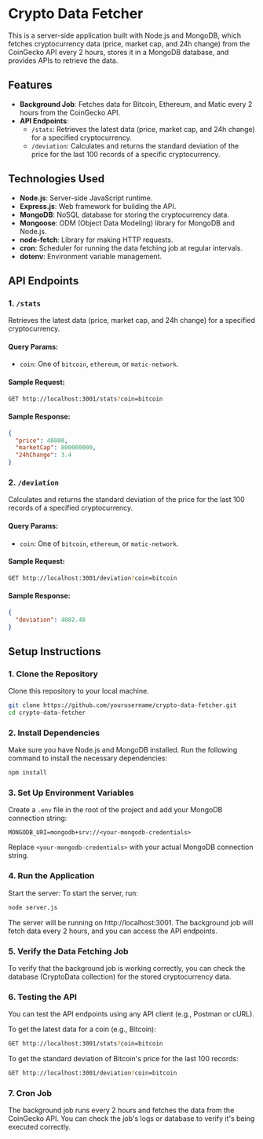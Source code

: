 # Crypto Data Fetcher

This is a server-side application built with Node.js and MongoDB, which fetches cryptocurrency data (price, market cap, and 24h change) from the CoinGecko API every 2 hours, stores it in a MongoDB database, and provides APIs to retrieve the data.

## Features

- **Background Job**: Fetches data for Bitcoin, Ethereum, and Matic every 2 hours from the CoinGecko API.
- **API Endpoints**:
  - `/stats`: Retrieves the latest data (price, market cap, and 24h change) for a specified cryptocurrency.
  - `/deviation`: Calculates and returns the standard deviation of the price for the last 100 records of a specific cryptocurrency.

## Technologies Used

- **Node.js**: Server-side JavaScript runtime.
- **Express.js**: Web framework for building the API.
- **MongoDB**: NoSQL database for storing the cryptocurrency data.
- **Mongoose**: ODM (Object Data Modeling) library for MongoDB and Node.js.
- **node-fetch**: Library for making HTTP requests.
- **cron**: Scheduler for running the data fetching job at regular intervals.
- **dotenv**: Environment variable management.

## API Endpoints

### 1. `/stats`
Retrieves the latest data (price, market cap, and 24h change) for a specified cryptocurrency.

#### Query Params:
- `coin`: One of `bitcoin`, `ethereum`, or `matic-network`.

#### Sample Request:
```bash
GET http://localhost:3001/stats?coin=bitcoin
```

#### Sample Response:
```json
{
  "price": 40000,
  "marketCap": 800000000,
  "24hChange": 3.4
}
```

### 2. `/deviation`
Calculates and returns the standard deviation of the price for the last 100 records of a specified cryptocurrency.

#### Query Params:
- `coin`: One of `bitcoin`, `ethereum`, or `matic-network`.

#### Sample Request:
```bash
GET http://localhost:3001/deviation?coin=bitcoin
```

#### Sample Response:
```json
{
  "deviation": 4082.48
}
```

## Setup Instructions

### 1. Clone the Repository
Clone this repository to your local machine.

```bash
git clone https://github.com/yourusername/crypto-data-fetcher.git
cd crypto-data-fetcher
```

### 2. Install Dependencies
Make sure you have Node.js and MongoDB installed. Run the following command to install the necessary dependencies:

```bash
npm install
```

### 3. Set Up Environment Variables
Create a `.env` file in the root of the project and add your MongoDB connection string:

```env
MONGODB_URI=mongodb+srv://<your-mongodb-credentials>
```

Replace `<your-mongodb-credentials>` with your actual MongoDB connection string.

### 4. Run the Application
Start the server:
To start the server, run:

```bash
node server.js
```

The server will be running on http://localhost:3001. The background job will fetch data every 2 hours, and you can access the API endpoints.

### 5. Verify the Data Fetching Job
To verify that the background job is working correctly, you can check the database (CryptoData collection) for the stored cryptocurrency data.

### 6. Testing the API
You can test the API endpoints using any API client (e.g., Postman or cURL).

To get the latest data for a coin (e.g., Bitcoin):

```bash
GET http://localhost:3001/stats?coin=bitcoin
```

To get the standard deviation of Bitcoin's price for the last 100 records:

```bash
GET http://localhost:3001/deviation?coin=bitcoin
```

### 7. Cron Job
The background job runs every 2 hours and fetches the data from the CoinGecko API. You can check the job's logs or database to verify it's being executed correctly.

